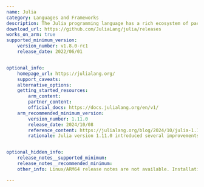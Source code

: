 ```yaml
---
name: Julia  
category: Languages and Frameworks
description: The Julia programming language has a rich ecosystem of packages that enhance its capabilities for various applications, including data analysis, scientific computing, machine learning.
download_url: https://github.com/JuliaLang/julia/releases
works_on_arm: true
supported_minimum_version:
    version_number: v1.8.0-rc1
    release_date: 2022/06/01


optional_info:
    homepage_url: https://julialang.org/
    support_caveats:
    alternative_options:
    getting_started_resources:
        arm_content: 
        partner_content: 
        official_docs: https://docs.julialang.org/en/v1/
    arm_recommended_minimum_version:
        version_number: 1.11.0
        release_date: 2024/10/08
        reference_content: https://julialang.org/blog/2024/10/julia-1.11-highlights/
        rationale: Julia version 1.11.0 introduced several improvements, including adding a lower level Memory type and a new public keyword to signal safe public APIs.


optional_hidden_info:
    release_notes__supported_minimum: 
    release_notes__recommended_minimum:
    other_info: Linux/ARM64 release notes are not available. Installation and testing are done via the [tar archive](https://github.com/JuliaLang/julia/releases/tag/v1.8.0-rc1).   

---
```

